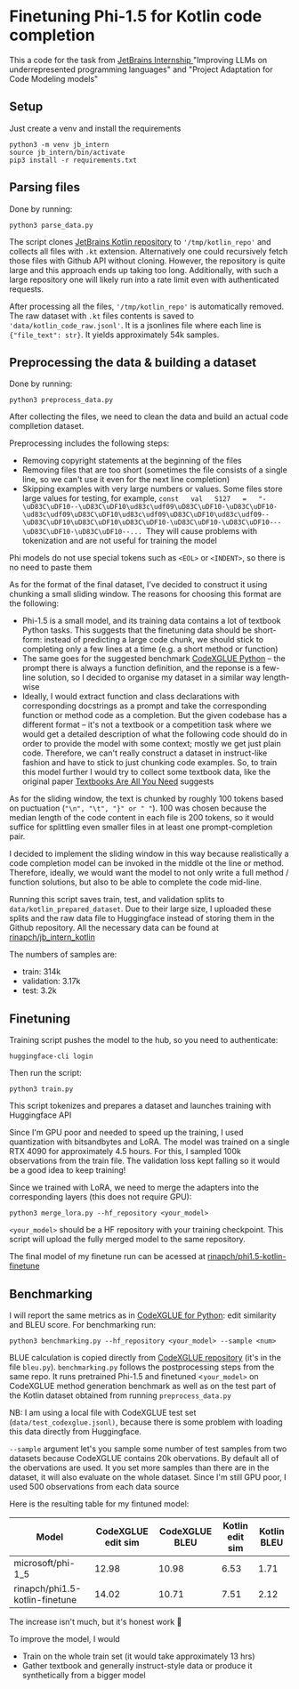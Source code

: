 # Finetuning Phi-1.5 for Kotlin code completion

This a code for the task from [JetBrains Internship ](https://internship.jetbrains.com/)"Improving LLMs on underrepresented programming languages" and "Project Adaptation for Code Modeling models"

## Setup

Just create a venv and install the requirements

```
python3 -m venv jb_intern
source jb_intern/bin/activate
pip3 install -r requirements.txt
```

## Parsing files

Done by running:

```
python3 parse_data.py
```

The script clones [JetBrains Kotlin repository](https://github.com/JetBrains/kotlin) to `'/tmp/kotlin_repo'` and collects all files with `.kt` extension. Alternatively one could recursively fetch those files with Github API without cloning. However, the repository is quite large and this approach ends up taking too long. Additionally, with such a large repository one will likely run into a rate limit even with authenticated requests.

After processing all the files, `'/tmp/kotlin_repo'` is automatically removed. The raw dataset with `.kt` files contents is saved to `'data/kotlin_code_raw.jsonl'`. It is a jsonlines file where each line is `{"file_text": str}`. It yields approximately 54k samples.

## Preprocessing the data & building a dataset

Done by running:

```
python3 preprocess_data.py
```

After collecting the files, we need to clean the data and build an actual code complletion dataset.

Preprocessing includes the following steps:

* Removing copyright statements at the beginning of the files
* Removing files that are too short (sometimes the file consists of a single line, so we can't use it even for the next line completion)
* Skipping examples with very large numbers or values. Some files store large values for testing, for example, `const   val   S127   =   "-\uD83C\uDF10--\uD83C\uDF10\ud83c\udf09\uD83C\uDF10-\uD83C\uDF10-\ud83c\udf09\uD83C\uDF10\ud83c\udf09\uD83C\uDF10\ud83c\udf09--\uD83C\uDF10\uD83C\uDF10\uD83C\uDF10-\uD83C\uDF10-\uD83C\uDF10---\uD83C\uDF10-\uD83C\uDF10--... `They will cause problems with tokenization and are not useful for training the model

Phi models do not use special tokens such as `<EOL>` or `<INDENT>`, so there is no need to paste them

As for the format of the final dataset, I've decided to construct it using chunking a small sliding window. The reasons for choosing this format are the following:

- Phi-1.5 is a small model, and its training data contains a lot of textbook Python tasks. This suggests that the finetuning data should be short-form: instead of predicting a large code chunk, we should stick to completing only a few lines at a time (e.g. a short method or function)
- The same goes for the suggested benchmark [CodeXGLUE Python](https://huggingface.co/datasets/microsoft/codexglue_method_generation) – the prompt there is always a function definition, and the reponse is a few-line solution, so I decided to organise my dataset in a similar way length-wise
- Ideally, I would extract function and class declarations with corresponding docstrings as a prompt and take the corresponding function or method code as a completion. But the given codebase has a different format – it's not a textbook or a competition task where we would get a detailed description of what the following code should do in order to provide the model with some context; mostly we get just plain code. Therefore, we can't really construct a dataset in instruct-like fashion and have to stick to just chunking code examples.
  So, to train this model further I would try to collect some textbook data, like the original paper [Textbooks Are All You Need](https://www.microsoft.com/en-us/research/publication/textbooks-are-all-you-need-ii-phi-1-5-technical-report/) suggests

As for the sliding window, the text is chunked by roughly 100 tokens based on puctuation (`"\n", "\t", "}" or " "`). 100 was chosen because the median length of the code content in each file is 200 tokens, so it would suffice for splittling even smaller files in at least one prompt-completion pair.

I decided to implement the sliding window in this way because realistically a code completion model can be invoked in the middle ot the line or method. Therefore, ideally, we would want the model to not only write a full method / function solutions, but also to be able to complete the code mid-line.

Running this script saves train, test, and validation splits to `data/kotlin_prepared_dataset`. Due to their large size, I uploaded these splits and the raw data file to Huggingface instead of storing them in the Github repository. All the necessary data can be found at [rinapch/jb_intern_kotlin](https://huggingface.co/datasets/rinapch/jb_intern_kotlin)

The numbers of samples are:

* train: 314k
* validation: 3.17k
* test: 3.2k

## Finetuning

Training script pushes the model to the hub, so you need to authenticate:

```
huggingface-cli login
```

Then run the script:

```
python3 train.py
```

This script tokenizes and prepares a dataset and launches training with Huggingface API

Since I'm GPU poor and needed to speed up the training, I used quantization with bitsandbytes and LoRA. The model was trained on a single RTX 4090 for approximately 4.5 hours. For this, I sampled 100k observations from the train file. The validation loss kept falling so it would be a good idea to keep training!

Since we trained with LoRA, we need to merge the adapters into the corresponding layers (this does not require GPU):

```
python3 merge_lora.py --hf_repository <your_model>
```

`<your_model>` should be a HF repository with your training checkpoint. This script will upload the fully merged model to the same repository.

The final model of my finetune run can be acessed at [rinapch/phi1.5-kotlin-finetune](https://huggingface.co/rinapch/phi1.5-kotlin-finetune/tree/main)

## Benchmarking

I will report the same metrics as in [CodeXGLUE for Python](https://github.com/microsoft/CodeXGLUE/blob/main/Code-Code/Method-Generation/README.md#result): edit similarity and BLEU score. For benchmarking run:

```
python3 benchmarking.py --hf_repository <your_model> --sample <num>
```

BLUE calculation is copied directly from [CodeXGLUE repository](https://github.com/microsoft/CodeXGLUE/blob/main/Code-Code/Method-Generation/evaluator/bleu.py) (it's in the file `bleu.py`). `benchmarking.py` follows the postprocessing steps from the same repo. It runs pretrained Phi-1.5 and finetuned <`your_model>` on CodeXGLUE method generation benchmark as well as on the test part of the Kotlin dataset obtained from running `preprocess_data.py`

NB: I am using a local file with CodeXGLUE test set (`data/test_codexglue.jsonl)`, because there is some problem with loading this data directly from Huggingface.

`--sample` argument let's you sample some number of test samples from two datasets because CodeXGLUE contains 20k obervations. By default all of the obervations are used. It you set more samples than there are in the dataset, it will also evaluate on the whole dataset. Since I'm still GPU poor, I used 500 observations from each data source

Here is the resulting table for my fintuned model:

| Model                          | CodeXGLUE edit sim | CodeXGLUE BLEU | Kotlin edit sim | Kotlin BLEU |
| ------------------------------ | ------------------ | -------------- | --------------- | ----------- |
| microsoft/phi-1_5              | 12.98              | 10.98          | 6.53            | 1.71        |
| rinapch/phi1.5-kotlin-finetune | 14.02              | 10.71          | 7.51            | 2.12        |

The increase isn't much, but it's honest work 🤠 

To improve the model, I would 

* Train on the whole train set (it would take approximately 13 hrs)
* Gather textbook and generally instruct-style data or produce it synthetically from a bigger model
